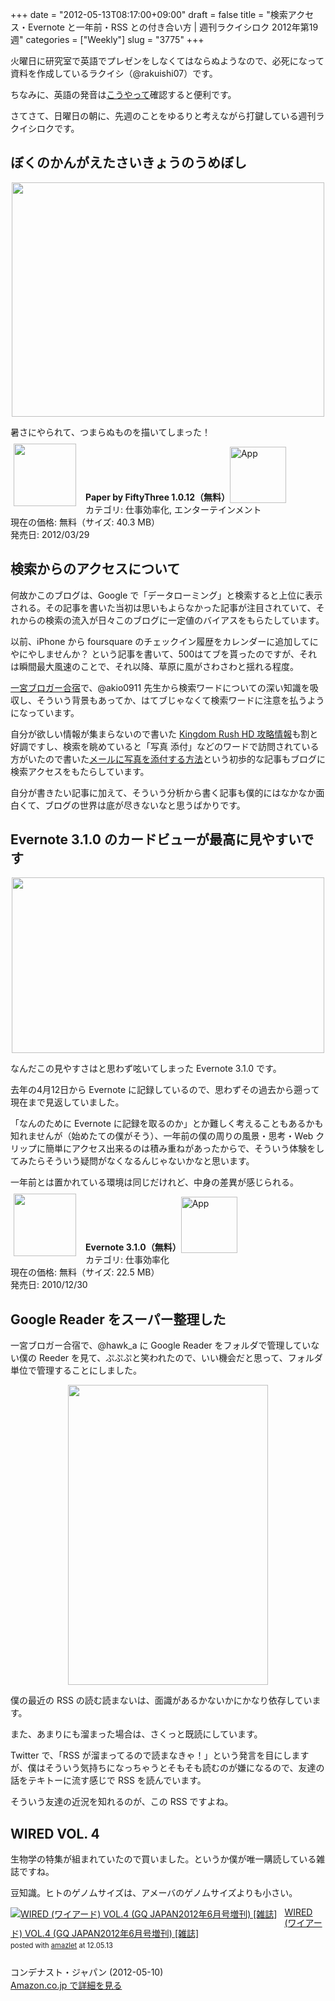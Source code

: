 +++
date = "2012-05-13T08:17:00+09:00"
draft = false
title = "検索アクセス・Evernote と一年前・RSS との付き合い方 | 週刊ラクイシロク 2012年第19週"
categories = ["Weekly"]
slug = "3775"
+++

火曜日に研究室で英語でプレゼンをしなくてはならぬようなので、必死になって資料を作成しているラクイシ（@rakuishi07）です。

ちなみに、英語の発音は<a href="http://rakuishi.com/mac/3634/" target="_blank">こうやって</a>確認すると便利です。

さてさて、日曜日の朝に、先週のことをゆるりと考えながら打鍵している週刊ラクイシロクです。

<h2>ぼくのかんがえたさいきょうのうめぼし</h2>

<img style="display:block; margin-left:auto; margin-right:auto;" src="/images/2012/05/3775_1.png" border="0" width="500" height="375" />

暑さにやられて、つまらぬものを描いてしまった！

<a href="https://itunes.apple.com/jp/app/id506003812?mt=8&uo=4&at=11l3RT" target="_blank" rel="nofollow"><img width="100" class="alignleft" align="left" src="http://a3.mzstatic.com/us/r1000/073/Purple/v4/7d/7d/d6/7d7dd6ed-04f9-746d-16ac-d21f5109483f/mza_3700538203377107074.100x100-75.png" style="margin: -5px 15px 1px 5px;"></a><strong> Paper by FiftyThree 1.0.12（無料）</strong><a href="https://itunes.apple.com/jp/app/id506003812?mt=8&uo=4&at=11l3RT" target="_blank" rel="nofollow"><img src="/images/2012/12/viewinitunes_jp.png" style="vertical-align:bottom;" width="90" alt="App"></a><br> カテゴリ: 仕事効率化, エンターテインメント<br> 現在の価格: 無料（サイズ: 40.3 MB）<br> 発売日: 2012/03/29<br style="clear: both;">

<h2>検索からのアクセスについて</h2>

何故かこのブログは、Google で「データローミング」と検索すると上位に表示される。その記事を書いた当初は思いもよらなかった記事が注目されていて、それからの検索の流入が日々このブログに一定値のバイアスをもらたしています。

以前、iPhone から foursquare のチェックイン履歴をカレンダーに追加してにやにやしませんか？ という記事を書いて、500はてブを貰ったのですが、それは瞬間最大風速のことで、それ以降、草原に風がさわさわと揺れる程度。

<a href="http://rakuishi.com/event/3434/" target="_blank">一宮ブロガー合宿</a>で、@akio0911 先生から検索ワードについての深い知識を吸収し、そういう背景もあってか、はてブじゃなくて検索ワードに注意を払うようになっています。

自分が欲しい情報が集まらないので書いた <a href="http://rakuishi.com/ipad/3618/" target="_blank">Kingdom Rush HD 攻略情報</a>も割と好調ですし、検索を眺めていると「写真 添付」などのワードで訪問されている方がいたので書いた<a href="http://rakuishi.com/iphone/3475/" target="_blank">メールに写真を添付する方法</a>という初歩的な記事もブログに検索アクセスをもたらしています。

自分が書きたい記事に加えて、そういう分析から書く記事も僕的にはなかなか面白くて、ブログの世界は底が尽きないなと思うばかりです。

<h2>Evernote 3.1.0 のカードビューが最高に見やすいです</h2>

<img style="display:block; margin-left:auto; margin-right:auto;" src="/images/2012/05/3775_2.png" border="0" width="500" height="281" />

なんだこの見やすさはと思わず呟いてしまった Evernote 3.1.0 です。

去年の4月12日から Evernote に記録しているので、思わずその過去から遡って現在まで見返していました。

「なんのために Evernote に記録を取るのか」とか難しく考えることもあるかも知れませんが（始めたての僕がそう）、一年前の僕の周りの風景・思考・Web クリップに簡単にアクセス出来るのは積み重ねがあったからで、そういう体験をしてみたらそういう疑問がなくなるんじゃないかなと思います。

一年前とは置かれている環境は同じだけれど、中身の差異が感じられる。

<a href="https://itunes.apple.com/jp/app/id406056744?mt=8&uo=4&at=11l3RT" target="_blank" rel="nofollow"><img width="100" class="alignleft" align="left" src="http://a4.mzstatic.com/us/r1000/075/Purple/v4/59/3e/44/593e443d-0942-9b3c-e53b-b8b3bf2d3a5b/Evernote.100x100-75.png" style="margin: -5px 15px 1px 5px;"></a><strong> Evernote 3.1.0（無料）</strong><a href="https://itunes.apple.com/jp/app/id406056744?mt=8&uo=4&at=11l3RT" target="_blank" rel="nofollow"><img src="/images/2012/12/viewinitunes_jp.png" style="vertical-align:bottom;" width="90" alt="App"></a><br> カテゴリ: 仕事効率化<br> 現在の価格: 無料（サイズ: 22.5 MB）<br> 発売日: 2010/12/30<br style="clear: both;">

<h2>Google Reader をスーパー整理した</h2>

一宮ブロガー合宿で、@hawk_a に Google Reader をフォルダで管理していない僕の Reeder を見て、ぷぷぷと笑われたので、いい機会だと思って、フォルダ単位で管理することにしました。

<img style="display:block; margin-left:auto; margin-right:auto;" src="/images/2012/05/3775_3.png" border="0" width="320" height="480" />

僕の最近の RSS の読む読まないは、面識があるかないかにかなり依存しています。

また、あまりにも溜まった場合は、さくっと既読にしています。

Twitter で、「RSS が溜まってるので読まなきゃ！」という発言を目にしますが、僕はそういう気持ちになっちゃうとそもそも読むのが嫌になるので、友達の話をテキトーに流す感じで RSS を読んでいます。

そういう友達の近況を知れるのが、この RSS ですよね。

<h2>WIRED VOL. 4</h2>

生物学の特集が組まれていたので買いました。というか僕が唯一購読している雑誌ですね。

豆知識。ヒトのゲノムサイズは、アメーバのゲノムサイズよりも小さい。

<div class="amazlet-box" style="margin-bottom:0px;"><div class="amazlet-image" style="float:left;margin:0px 12px 1px 0px;"><a href="http://www.amazon.co.jp/exec/obidos/ASIN/B007K57V1O/rakuishi-22/ref=nosim/" name="amazletlink" target="_blank"><img src="http://ecx.images-amazon.com/images/I/51FZMoQGQML._SL160_.jpg" alt="WIRED (ワイアード) VOL.4 (GQ JAPAN2012年6月号増刊) [雑誌]" style="border: none;" /></a></div><div class="amazlet-info" style="line-height:120%; margin-bottom: 10px"><div class="amazlet-name" style="margin-bottom:10px;line-height:120%"><a href="http://www.amazon.co.jp/exec/obidos/ASIN/B007K57V1O/rakuishi-22/ref=nosim/" name="amazletlink" target="_blank">WIRED (ワイアード) VOL.4 (GQ JAPAN2012年6月号増刊) [雑誌]</a><div class="amazlet-powered-date" style="font-size:80%;margin-top:5px;line-height:120%">posted with <a href="http://www.amazlet.com/browse/ASIN/B007K57V1O/rakuishi-22/ref=nosim/" title="WIRED (ワイアード) VOL.4 (GQ JAPAN2012年6月号増刊) [雑誌]" target="_blank">amazlet</a> at 12.05.13</div></div><div class="amazlet-detail"><br />コンデナスト・ジャパン (2012-05-10)<br /></div><div class="amazlet-sub-info" style="float: left;"><div class="amazlet-link" style="margin-top: 5px"><a href="http://www.amazon.co.jp/exec/obidos/ASIN/B007K57V1O/rakuishi-22/ref=nosim/" name="amazletlink" target="_blank">Amazon.co.jp で詳細を見る</a></div></div></div><div class="amazlet-footer" style="clear: left"></div></div>
